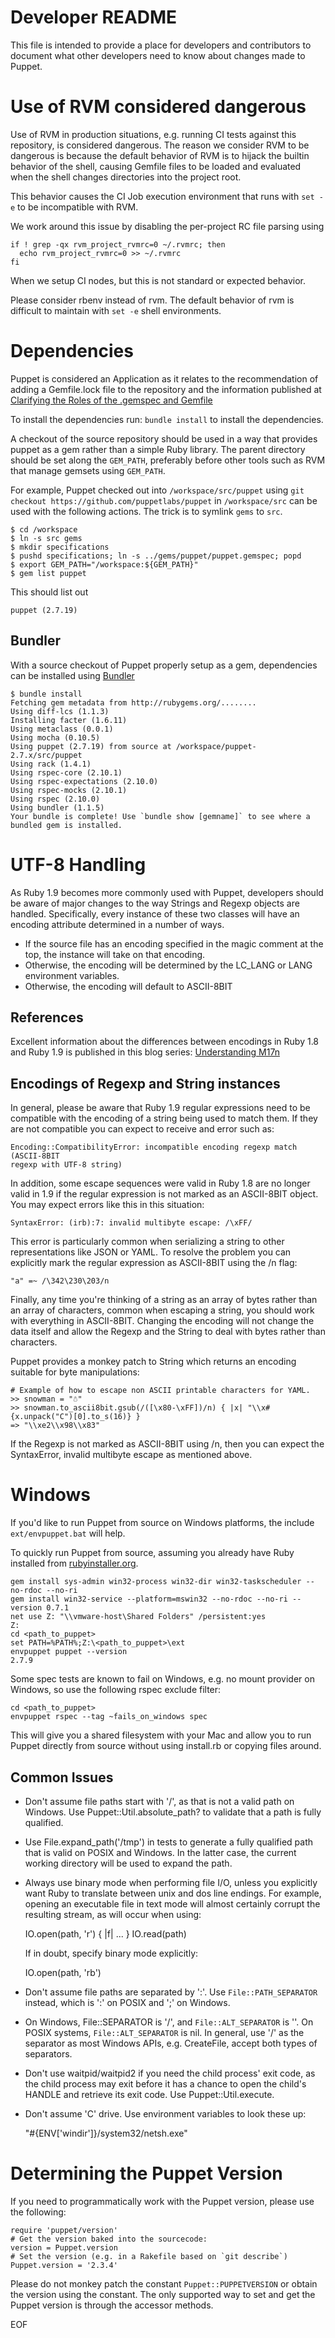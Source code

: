 # Developer README #

This file is intended to provide a place for developers and contributors to
document what other developers need to know about changes made to Puppet.

# Use of RVM considered dangerous #

Use of RVM in production situations, e.g. running CI tests against this
repository, is considered dangerous.  The reason we consider RVM to be
dangerous is because the default behavior of RVM is to hijack the builtin
behavior of the shell, causing Gemfile files to be loaded and evaluated when
the shell changes directories into the project root.

This behavior causes the CI Job execution environment that runs with `set -e`
to be incompatible with RVM.

We work around this issue by disabling the per-project RC file parsing using

    if ! grep -qx rvm_project_rvmrc=0 ~/.rvmrc; then
      echo rvm_project_rvmrc=0 >> ~/.rvmrc
    fi

When we setup CI nodes, but this is not standard or expected behavior.

Please consider rbenv instead of rvm.  The default behavior of rvm is difficult
to maintain with `set -e` shell environments.

# Dependencies #

Puppet is considered an Application as it relates to the recommendation of
adding a Gemfile.lock file to the repository and the information published at
[Clarifying the Roles of the .gemspec and
Gemfile](http://yehudakatz.com/2010/12/16/clarifying-the-roles-of-the-gemspec-and-gemfile/)

To install the dependencies run: `bundle install` to install the dependencies.

A checkout of the source repository should be used in a way that provides
puppet as a gem rather than a simple Ruby library.  The parent directory should
be set along the `GEM_PATH`, preferably before other tools such as RVM that
manage gemsets using `GEM_PATH`.

For example, Puppet checked out into `/workspace/src/puppet` using `git
checkout https://github.com/puppetlabs/puppet` in `/workspace/src` can be used
with the following actions.  The trick is to symlink `gems` to `src`.

    $ cd /workspace
    $ ln -s src gems
    $ mkdir specifications
    $ pushd specifications; ln -s ../gems/puppet/puppet.gemspec; popd
    $ export GEM_PATH="/workspace:${GEM_PATH}"
    $ gem list puppet

This should list out

    puppet (2.7.19)

## Bundler ##

With a source checkout of Puppet properly setup as a gem, dependencies can be
installed using [Bundler](http://gembundler.com/)

    $ bundle install
    Fetching gem metadata from http://rubygems.org/........
    Using diff-lcs (1.1.3)
    Installing facter (1.6.11)
    Using metaclass (0.0.1)
    Using mocha (0.10.5)
    Using puppet (2.7.19) from source at /workspace/puppet-2.7.x/src/puppet
    Using rack (1.4.1)
    Using rspec-core (2.10.1)
    Using rspec-expectations (2.10.0)
    Using rspec-mocks (2.10.1)
    Using rspec (2.10.0)
    Using bundler (1.1.5)
    Your bundle is complete! Use `bundle show [gemname]` to see where a bundled gem is installed.

# UTF-8 Handling #

As Ruby 1.9 becomes more commonly used with Puppet, developers should be aware
of major changes to the way Strings and Regexp objects are handled.
Specifically, every instance of these two classes will have an encoding
attribute determined in a number of ways.

 * If the source file has an encoding specified in the magic comment at the
   top, the instance will take on that encoding.
 * Otherwise, the encoding will be determined by the LC\_LANG or LANG
   environment variables.
 * Otherwise, the encoding will default to ASCII-8BIT

## References ##

Excellent information about the differences between encodings in Ruby 1.8 and
Ruby 1.9 is published in this blog series:
[Understanding M17n](http://links.puppetlabs.com/understanding_m17n)

## Encodings of Regexp and String instances ##

In general, please be aware that Ruby 1.9 regular expressions need to be
compatible with the encoding of a string being used to match them.  If they are
not compatible you can expect to receive and error such as:

    Encoding::CompatibilityError: incompatible encoding regexp match (ASCII-8BIT
    regexp with UTF-8 string)

In addition, some escape sequences were valid in Ruby 1.8 are no longer valid
in 1.9 if the regular expression is not marked as an ASCII-8BIT object.  You
may expect errors like this in this situation:

    SyntaxError: (irb):7: invalid multibyte escape: /\xFF/

This error is particularly common when serializing a string to other
representations like JSON or YAML.  To resolve the problem you can explicitly
mark the regular expression as ASCII-8BIT using the /n flag:

    "a" =~ /\342\230\203/n

Finally, any time you're thinking of a string as an array of bytes rather than
an array of characters, common when escaping a string, you should work with
everything in ASCII-8BIT.  Changing the encoding will not change the data
itself and allow the Regexp and the String to deal with bytes rather than
characters.

Puppet provides a monkey patch to String which returns an encoding suitable for
byte manipulations:

    # Example of how to escape non ASCII printable characters for YAML.
    >> snowman = "☃"
    >> snowman.to_ascii8bit.gsub(/([\x80-\xFF])/n) { |x| "\\x#{x.unpack("C")[0].to_s(16)} }
    => "\\xe2\\x98\\x83"

If the Regexp is not marked as ASCII-8BIT using /n, then you can expect the
SyntaxError, invalid multibyte escape as mentioned above.

# Windows #

If you'd like to run Puppet from source on Windows platforms, the
include `ext/envpuppet.bat` will help.

To quickly run Puppet from source, assuming you already have Ruby installed
from [rubyinstaller.org](http://rubyinstaller.org).

    gem install sys-admin win32-process win32-dir win32-taskscheduler --no-rdoc --no-ri
    gem install win32-service --platform=mswin32 --no-rdoc --no-ri --version 0.7.1
    net use Z: "\\vmware-host\Shared Folders" /persistent:yes
    Z:
    cd <path_to_puppet>
    set PATH=%PATH%;Z:\<path_to_puppet>\ext
    envpuppet puppet --version
    2.7.9

Some spec tests are known to fail on Windows, e.g. no mount provider
on Windows, so use the following rspec exclude filter:

    cd <path_to_puppet>
    envpuppet rspec --tag ~fails_on_windows spec

This will give you a shared filesystem with your Mac and allow you to run
Puppet directly from source without using install.rb or copying files around.

## Common Issues ##

 * Don't assume file paths start with '/', as that is not a valid path on
   Windows.  Use Puppet::Util.absolute\_path? to validate that a path is fully
   qualified.

 * Use File.expand\_path('/tmp') in tests to generate a fully qualified path
   that is valid on POSIX and Windows.  In the latter case, the current working
   directory will be used to expand the path.

 * Always use binary mode when performing file I/O, unless you explicitly want
   Ruby to translate between unix and dos line endings.  For example, opening an
   executable file in text mode will almost certainly corrupt the resulting
   stream, as will occur when using:

     IO.open(path, 'r') { |f| ... }
     IO.read(path)

   If in doubt, specify binary mode explicitly:

     IO.open(path, 'rb')

 * Don't assume file paths are separated by ':'.  Use `File::PATH_SEPARATOR`
   instead, which is ':' on POSIX and ';' on Windows.

 * On Windows, File::SEPARATOR is '/', and `File::ALT_SEPARATOR` is '\'.  On
   POSIX systems, `File::ALT_SEPARATOR` is nil.  In general, use '/' as the
   separator as most Windows APIs, e.g. CreateFile, accept both types of
   separators.

 * Don't use waitpid/waitpid2 if you need the child process' exit code,
   as the child process may exit before it has a chance to open the
   child's HANDLE and retrieve its exit code.  Use Puppet::Util.execute.

 * Don't assume 'C' drive.  Use environment variables to look these up:

    "#{ENV['windir']}/system32/netsh.exe"

# Determining the Puppet Version

If you need to programmatically work with the Puppet version, please use the
following:

    require 'puppet/version'
    # Get the version baked into the sourcecode:
    version = Puppet.version
    # Set the version (e.g. in a Rakefile based on `git describe`)
    Puppet.version = '2.3.4'

Please do not monkey patch the constant `Puppet::PUPPETVERSION` or obtain the
version using the constant.  The only supported way to set and get the Puppet
version is through the accessor methods.

EOF
